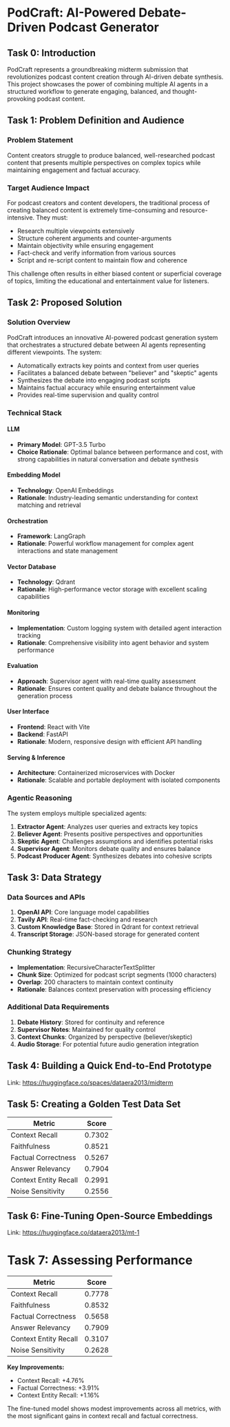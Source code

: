 # PodCraft: AI-Powered Debate-Driven Podcast Generator

## Task 0: Introduction

PodCraft represents a groundbreaking midterm submission that revolutionizes podcast content creation through AI-driven debate synthesis. This project showcases the power of combining multiple AI agents in a structured workflow to generate engaging, balanced, and thought-provoking podcast content.

## Task 1: Problem Definition and Audience

### Problem Statement

Content creators struggle to produce balanced, well-researched podcast content that presents multiple perspectives on complex topics while maintaining engagement and factual accuracy.

### Target Audience Impact

For podcast creators and content developers, the traditional process of creating balanced content is extremely time-consuming and resource-intensive. They must:

- Research multiple viewpoints extensively
- Structure coherent arguments and counter-arguments
- Maintain objectivity while ensuring engagement
- Fact-check and verify information from various sources
- Script and re-script content to maintain flow and coherence

This challenge often results in either biased content or superficial coverage of topics, limiting the educational and entertainment value for listeners.

## Task 2: Proposed Solution

### Solution Overview

PodCraft introduces an innovative AI-powered podcast generation system that orchestrates a structured debate between AI agents representing different viewpoints. The system:

- Automatically extracts key points and context from user queries
- Facilitates a balanced debate between "believer" and "skeptic" agents
- Synthesizes the debate into engaging podcast scripts
- Maintains factual accuracy while ensuring entertainment value
- Provides real-time supervision and quality control

### Technical Stack

#### LLM

- **Primary Model**: GPT-3.5 Turbo
- **Choice Rationale**: Optimal balance between performance and cost, with strong capabilities in natural conversation and debate synthesis

#### Embedding Model

- **Technology**: OpenAI Embeddings
- **Rationale**: Industry-leading semantic understanding for context matching and retrieval

#### Orchestration

- **Framework**: LangGraph
- **Rationale**: Powerful workflow management for complex agent interactions and state management

#### Vector Database

- **Technology**: Qdrant
- **Rationale**: High-performance vector storage with excellent scaling capabilities

#### Monitoring

- **Implementation**: Custom logging system with detailed agent interaction tracking
- **Rationale**: Comprehensive visibility into agent behavior and system performance

#### Evaluation

- **Approach**: Supervisor agent with real-time quality assessment
- **Rationale**: Ensures content quality and debate balance throughout the generation process

#### User Interface

- **Frontend**: React with Vite
- **Backend**: FastAPI
- **Rationale**: Modern, responsive design with efficient API handling

#### Serving & Inference

- **Architecture**: Containerized microservices with Docker
- **Rationale**: Scalable and portable deployment with isolated components

### Agentic Reasoning

The system employs multiple specialized agents:

1. **Extractor Agent**: Analyzes user queries and extracts key topics
2. **Believer Agent**: Presents positive perspectives and opportunities
3. **Skeptic Agent**: Challenges assumptions and identifies potential risks
4. **Supervisor Agent**: Monitors debate quality and ensures balance
5. **Podcast Producer Agent**: Synthesizes debates into cohesive scripts

## Task 3: Data Strategy

### Data Sources and APIs

1. **OpenAI API**: Core language model capabilities
2. **Tavily API**: Real-time fact-checking and research
3. **Custom Knowledge Base**: Stored in Qdrant for context retrieval
4. **Transcript Storage**: JSON-based storage for generated content

### Chunking Strategy

- **Implementation**: RecursiveCharacterTextSplitter
- **Chunk Size**: Optimized for podcast script segments (1000 characters)
- **Overlap**: 200 characters to maintain context continuity
- **Rationale**: Balances context preservation with processing efficiency

### Additional Data Requirements

1. **Debate History**: Stored for continuity and reference
2. **Supervisor Notes**: Maintained for quality control
3. **Context Chunks**: Organized by perspective (believer/skeptic)
4. **Audio Storage**: For potential future audio generation integration

## Task 4: Building a Quick End-to-End Prototype

Link: https://huggingface.co/spaces/dataera2013/midterm

## Task 5: Creating a Golden Test Data Set

| Metric                | Score  |
| --------------------- | ------ |
| Context Recall        | 0.7302 |
| Faithfulness          | 0.8521 |
| Factual Correctness   | 0.5267 |
| Answer Relevancy      | 0.7904 |
| Context Entity Recall | 0.2991 |
| Noise Sensitivity     | 0.2556 |

## Task 6: Fine-Tuning Open-Source Embeddings

Link: https://huggingface.co/dataera2013/mt-1

# Task 7: Assessing Performance

| Metric                | Score  |
| --------------------- | ------ |
| Context Recall        | 0.7778 |
| Faithfulness          | 0.8532 |
| Factual Correctness   | 0.5658 |
| Answer Relevancy      | 0.7909 |
| Context Entity Recall | 0.3107 |
| Noise Sensitivity     | 0.2628 |

**Key Improvements:**

- Context Recall: +4.76%
- Factual Correctness: +3.91%
- Context Entity Recall: +1.16%

The fine-tuned model shows modest improvements across all metrics, with the most significant gains in context recall and factual correctness.
